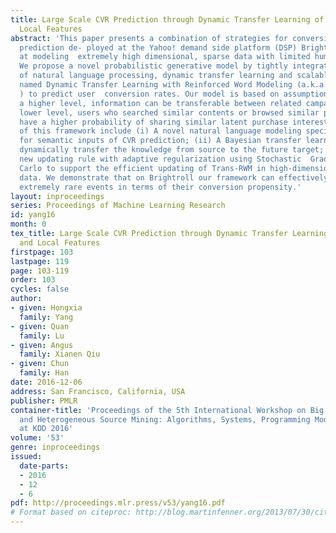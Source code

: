 ```yaml
---
title: Large Scale CVR Prediction through Dynamic Transfer Learning of Global and
  Local Features
abstract: 'This paper presents a combination of strategies for conversion rate (CVR)
  prediction de- ployed at the Yahoo! demand side platform (DSP) Brightroll, targeting
  at modeling  extremely high dimensional, sparse data with limited human intervention.
  We propose a novel probabilistic generative model by tightly integrating components
  of natural language processing, dynamic transfer learning and scalable prediction,
  named Dynamic Transfer Learning with Reinforced Word Modeling (a.k.a. Trans-RWM
  ) to predict user  conversion rates. Our model is based on assumptions that: on
  a higher level, information can be transferable between related campaigns; on a
  lower level, users who searched similar contents or browsed similar pages would
  have a higher probability of sharing similar latent purchase interests. Novelties
  of this framework include (i) A novel natural language modeling specifically tailored
  for semantic inputs of CVR prediction; (ii) A Bayesian transfer learning model to
  dynamically transfer the knowledge from source to the future target; (iii) An automatic
  new updating rule with adaptive regularization using Stochastic  Gradient Monte
  Carlo to support the efficient updating of Trans-RWM in high-dimensional and sparse
  data. We demonstrate that on Brightroll our framework can effectively discriminate
  extremely rare events in terms of their conversion propensity.'
layout: inproceedings
series: Proceedings of Machine Learning Research
id: yang16
month: 0
tex_title: Large Scale CVR Prediction through Dynamic Transfer Learning of Global
  and Local Features
firstpage: 103
lastpage: 119
page: 103-119
order: 103
cycles: false
author:
- given: Hongxia
  family: Yang
- given: Quan
  family: Lu
- given: Angus
  family: Xianen Qiu
- given: Chun
  family: Han
date: 2016-12-06
address: San Francisco, California, USA
publisher: PMLR
container-title: 'Proceedings of the 5th International Workshop on Big Data, Streams
  and Heterogeneous Source Mining: Algorithms, Systems, Programming Models and Applications
  at KDD 2016'
volume: '53'
genre: inproceedings
issued:
  date-parts:
  - 2016
  - 12
  - 6
pdf: http://proceedings.mlr.press/v53/yang16.pdf
# Format based on citeproc: http://blog.martinfenner.org/2013/07/30/citeproc-yaml-for-bibliographies/
---
```

